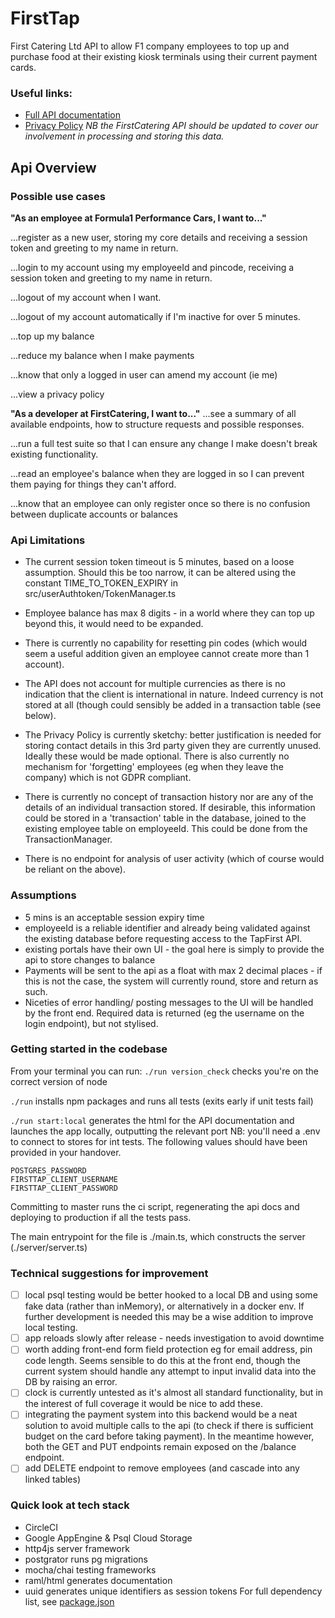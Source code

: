 # FirstTap
First Catering Ltd API to allow F1 company employees to top up and purchase food at their existing kiosk terminals using their current payment cards. 

### Useful links:
- [Full API documentation](https://firsttap.appspot.com/docs#)
- [Privacy Policy](https://firsttap.appspot.com/docs/privacy) _NB the FirstCatering API should be updated to cover our involvement in processing and storing this data._

## Api Overview

### Possible use cases
**"As an employee at Formula1 Performance Cars, I want to..."**

...register as a new user, storing my core details and receiving a session token and greeting to my name in return.

...login to my account using my employeeId and pincode, receiving a session token and greeting to my name in return.

...logout of my account when I want.

...logout of my account automatically if I'm inactive for over 5 minutes.

...top up my balance

...reduce my balance when I make payments

...know that only a logged in user can amend my account (ie me)

...view a privacy policy

**"As a developer at FirstCatering, I want to..."**
...see a summary of all available endpoints, how to structure requests and possible responses.

...run a full test suite so that I can ensure any change I make doesn't break existing functionality.

...read an employee's balance when they are logged in so I can prevent them paying for things they can't afford.

...know that an employee can only register once so there is no confusion between duplicate accounts or balances

### Api Limitations 
- The current session token timeout is 5 minutes, based on a loose assumption. Should this be too narrow, it can be altered using the constant TIME_TO_TOKEN_EXPIRY in src/userAuthtoken/TokenManager.ts
- Employee balance has max 8 digits - in a world where they can top up beyond this, it would need to be expanded.
- There is currently no capability for resetting pin codes (which would seem a useful addition given an employee cannot create more than 1 account).
- The API does not account for multiple currencies as there is no indication that the client is international in nature. Indeed currency is not stored at all (though could sensibly be added in a transaction table (see below). 
- The Privacy Policy is currently sketchy: better justification is needed for storing contact details in this 3rd party given they are currently unused. Ideally these would be made optional. There is also currently no mechanism for 'forgetting' employees (eg when they leave the company) which is not GDPR compliant. 

- There is currently no concept of transaction history nor are any of the details of an individual transaction stored. If desirable, this information could be stored in a 'transaction' table in the database, joined to the existing employee table on employeeId. This could be done from the TransactionManager.
- There is no endpoint for analysis of user activity (which of course would be reliant on the above).

### Assumptions 
- 5 mins is an acceptable session expiry time
- employeeId is a reliable identifier and already being validated against the existing database before requesting access to the TapFirst API.
- existing portals have their own UI - the goal here is simply to provide the api to store changes to balance
- Payments will be sent to the api as a float with max 2 decimal places - if this is not the case, the system will currently round, store and return as such. 
- Niceties of error handling/ posting messages to the UI will be handled by the front end. Required data is returned (eg the username on the login endpoint), but not stylised.

### Getting started in the codebase
From your terminal you can run: 
`./run version_check` checks you're on the correct version of node

`./run` installs npm packages and runs all tests (exits early if unit tests fail) 

`./run start:local` generates the html for the API documentation and launches the app locally, outputting the relevant port
NB: you'll need a .env to connect to stores for int tests. The following values should have been provided in your handover.
```
POSTGRES_PASSWORD
FIRSTTAP_CLIENT_USERNAME
FIRSTTAP_CLIENT_PASSWORD
```

Committing to master runs the ci script, regenerating the api docs and deploying to production if all the tests pass. 

The main entrypoint for the file is ./main.ts, which constructs the server (./server/server.ts)

### Technical suggestions for improvement
- [ ] local psql testing would be better hooked to a local DB and using some fake data (rather than inMemory), or alternatively in a docker env. If further development is needed this may be a wise addition to improve local testing. 
- [ ] app reloads slowly after release - needs investigation to avoid downtime
- [ ] worth adding front-end form field protection eg for email address, pin code length. Seems sensible to do this at the front end, though the current system should handle any attempt to input invalid data into the DB by raising an error. 
- [ ] clock is currently untested as it's almost all standard functionality, but in the interest of full coverage it would be nice to add these. 
- [ ] integrating the payment system into this backend would be a neat solution to avoid multiple calls to the api (to check if there is sufficient budget on the card before taking payment). In the meantime however, both the GET and PUT endpoints remain exposed on the /balance endpoint. 
- [ ] add DELETE endpoint to remove employees (and cascade into any linked tables)

### Quick look at tech stack 
- CircleCI 
- Google AppEngine & Psql Cloud Storage
- http4js server framework
- postgrator runs pg migrations
- mocha/chai testing frameworks
- raml/html generates documentation
- uuid generates unique identifiers as session tokens
For full dependency list, see [package.json](https://github.com/makersacademy/isabel-cooper-sp/blob/master/package.json)


